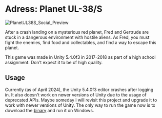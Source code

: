# Adress: Planet UL-38/S

![PlanetUL38S_Social_Preview](https://github.com/Jeffrey-Lim/PlanetUL38S/assets/33672881/8e91b35e-c04d-4fd1-9506-9b4185cf58cb)

After a crash landing on a mysterious red planet, Fred and Gertrude are stuck in a dangerous environment with hostile aliens. 
As Fred, you must fight the enemies, find food and collectables, and find a way to escape this planet. 

This game was made in Unity 5.4.0f3 in 2017-2018 as part of a high school assignment. Don't expect it to be of high quality. 

## Usage
Currently (as of April 2024), the Unity 5.4.0f3 editor crashes after logging in. It also doesn't work on newer versions of Unity due to the usage of deprecated APIs.
Maybe someday I will revisit this project and upgrade it to work with newer versions of Unity. 
The only way to run the game now is to download the [binary](https://github.com/Jeffrey-Lim/PlanetUL38S/releases/tag/1.0.0) and run it on Windows. 
